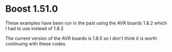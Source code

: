 # Boost 1.51.0

These examples have been run in the past using the AVR boards 1.8.2 which I had to use instead of 1.8.3

The current version of the AVR boards is 1.8.5 so I don't think it is worth continuing with these codes.


